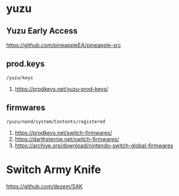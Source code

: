 # yuzu

## Yuzu Early Access

https://github.com/pineappleEA/pineapple-src

## prod.keys

`/yuzu/keys`

1. https://prodkeys.net/yuzu-prod-keys/

## firmwares

`/yuzu/nand/system/Contents/registered`

1. https://prodkeys.net/switch-firmwares/
2. https://darthsternie.net/switch-firmwares/
3. https://archive.org/download/nintendo-switch-global-firmwares

# Switch Army Knife

https://github.com/dezem/SAK
